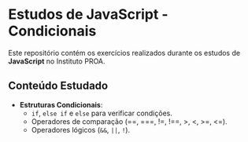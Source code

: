 # Estudos de JavaScript - Condicionais

Este repositório contém os exercícios realizados durante os estudos de **JavaScript** no Instituto PROA.

## Conteúdo Estudado

- **Estruturas Condicionais**:
  - `if`, `else if` e `else` para verificar condições.
  - Operadores de comparação (==, ===, !=, !==, >, <, >=, <=).
  - Operadores lógicos (`&&`, `||`, `!`).
